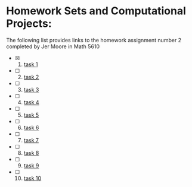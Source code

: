 # Homework Sets and Computational Projects:

The following list provides links to the homework assignment number 2 completed by Jer Moore in Math 5610 

- [x] 1. [task 1](https://thedegreeisalie.github.io/homework/hw2/task1)
- [ ] 2. [task 2](https://thedegreeisalie.github.io/homework/hw2/task2)
- [ ] 3. [task 3](https://thedegreeisalie.github.io/homework/hw2/task3)
- [ ] 4. [task 4](https://thedegreeisalie.github.io/homework/hw2/task4)
- [ ] 5. [task 5](https://thedegreeisalie.github.io/homework/hw2/task5)
- [ ] 6. [task 6](https://thedegreeisalie.github.io/homework/hw2/task6)
- [ ] 7. [task 7](https://thedegreeisalie.github.io/homework/hw2/task7)
- [ ] 8. [task 8](https://thedegreeisalie.github.io/homework/hw2/task8)
- [ ] 9. [task 9](https://thedegreeisalie.github.io/homework/hw2/task9)
- [ ] 10. [task 10](https://thedegreeisalie.github.io/homework/hw2/task10)
